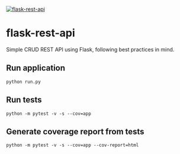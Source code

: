 [![flask-rest-api](https://github.com/rohitjagre/flask-rest-api/actions/workflows/python-app.yml/badge.svg?branch=main)](https://github.com/rohitjagre/flask-rest-api/actions/workflows/python-app.yml)

# flask-rest-api

Simple CRUD REST API using Flask, following best practices in mind.

## Run application
```python run.py```


## Run tests
``python -m pytest -v -s --cov=app``


## Generate coverage report from tests
``python -m pytest -v -s --cov=app --cov-report=html``
